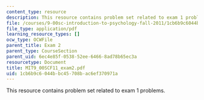 ```yaml
---
content_type: resource
description: This resource contains problem set related to exam 1 problems.
file: /courses/9-00sc-introduction-to-psychology-fall-2011/1cb6b9c6044bbc45708bac6ef370971a_MIT9_00SCF11_exam2.pdf
file_type: application/pdf
learning_resource_types: []
ocw_type: OCWFile
parent_title: Exam 2
parent_type: CourseSection
parent_uid: 6ec4e85f-0538-52ee-6466-8ad78b65ec3a
resourcetype: Document
title: MIT9_00SCF11_exam2.pdf
uid: 1cb6b9c6-044b-bc45-708b-ac6ef370971a
---
```

This resource contains problem set related to exam 1 problems.